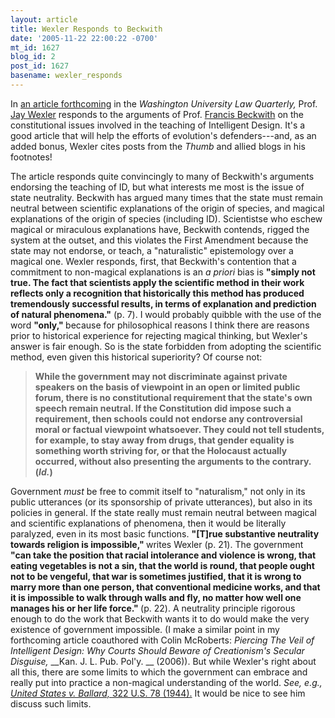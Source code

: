 ```yaml
---
layout: article
title: Wexler Responds to Beckwith
date: '2005-11-22 22:00:22 -0700'
mt_id: 1627
blog_id: 2
post_id: 1627
basename: wexler_responds
---
```

In <a href="http://papers.ssrn.com/sol3/papers.cfm?abstract_id=815604">an article forthcoming</a> in the <i>Washington University Law Quarterly,</i> Prof. <a href="http://www.jaywex.com/">Jay Wexler</a> responds to the arguments of Prof. <a href="http://homepage.mac.com/francis.beckwith/Menu3.html">Francis Beckwith</a> on the constitutional issues involved in the teaching of Intelligent Design. It's a good article that will help the efforts of evolution's defenders---and, as an added bonus, Wexler cites posts from the <i>Thumb</i> and allied blogs in his footnotes!


<!--more-->

The article responds quite convincingly to many of Beckwith's arguments endorsing the teaching of ID, but what interests me most is the issue of state neutrality. Beckwith has argued many times that the state must remain neutral between scientific explanations of the origin of species, and magical explanations of the origin of species (including ID). Scientistse who eschew magical or miraculous explanations have, Beckwith contends, rigged the system at the outset, and this violates the First Amendment because the state may not endorse, or teach, a "naturalistic" epistemology over a magical one. Wexler responds, first, that Beckwith's contention that a commitment to non-magical explanations is an <em>a priori </em>bias is <strong>"simply not true. The fact that scientists apply the scientific method in their work reflects only a recognition that historically this method has produced tremendously successful results, in terms of explanation and prediction of natural phenomena."</strong> (p. 7). I would probably quibble with the use of the word <strong>"only," </strong>because for philosophical reasons I think there are reasons prior to historical experience for rejecting magical thinking, but Wexler's answer is fair enough. So is the state forbidden from adopting the scientific method, even given this historical superiority? Of course not:

<blockquote><strong>While the government may not discriminate against private speakers on the basis of viewpoint in an open or limited public forum, there is no constitutional requirement that the state's own speech remain neutral. If the Constitution did impose such a requirement, then schools could not endorse any controversial moral or factual viewpoint whatsoever. They could not tell students, for example, to stay away from drugs, that gender equality is something worth striving for, or that the Holocaust actually occurred, without also presenting the arguments to the contrary. (<em>Id.</em>)</strong></blockquote>

Government <em>must </em>be free to commit itself to "naturalism," not only in its public utterances (or its sponsorship of private utterances), but also in its policies in general. If the state really must remain neutral between magical and scientific explanations of phenomena, then it would be literally paralyzed, even in its most basic functions. <strong>"[T]rue substantive neutrality towards religion is impossible," </strong>writes Wexler (p. 21). The government <strong>"can take the position that racial intolerance and violence is wrong, that eating vegetables is not a sin, that the world is round, that people ought not to be vengeful, that war is sometimes justified, that it is wrong to marry more than one person, that conventional medicine works, and that it is impossible to walk through walls and fly, no matter how well one manages his or her life force." </strong>(p. 22). A neutrality principle rigorous enough to do the work that Beckwith wants it to do would make the very existence of government impossible. (I make a similar point in my forthcoming article coauthored with Colin McRoberts:<em> Piercing The Veil of Intelligent Design: Why Courts Should Beware of Creationism's Secular Disguise,</em> __Kan. J. L. Pub. Pol'y. __ (2006)). But while Wexler's right about all this, there are some limits to which the government can embrace and really put into practice a non-magical understanding of the world. <em>See, e.g., <a href="http://caselaw.lp.findlaw.com/cgi-bin/getcase.pl?court=us&vol=322&invol=78">United States v. Ballard, </em>322 U.S. 78 (1944).</a> It would be nice to see him discuss such limits. 

